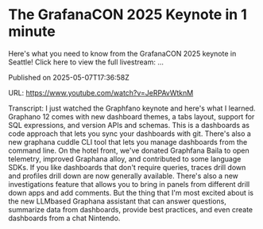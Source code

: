 # The GrafanaCON 2025 Keynote in 1 minute

Here's what you need to know from the GrafanaCON 2025 keynote in Seattle! Click here to view the full livestream: ...

Published on 2025-05-07T17:36:58Z

URL: https://www.youtube.com/watch?v=JeRPAvWtknM

Transcript: I just watched the Graphfano keynote and here's what I learned. Graphano 12 comes with new dashboard themes, a tabs layout, support for SQL expressions, and version APIs and schemas. This is a dashboards as code approach that lets you sync your dashboards with git. There's also a new graphana cuddle CLI tool that lets you manage dashboards from the command line. On the hotel front, we've donated Graphfana Baila to open telemetry, improved Graphana alloy, and contributed to some language SDKs. If you like dashboards that don't require queries, traces drill down and profiles drill down are now generally available. There's also a new investigations feature that allows you to bring in panels from different drill down apps and add comments. But the thing that I'm most excited about is the new LLMbased Graphana assistant that can answer questions, summarize data from dashboards, provide best practices, and even create dashboards from a chat Nintendo.

